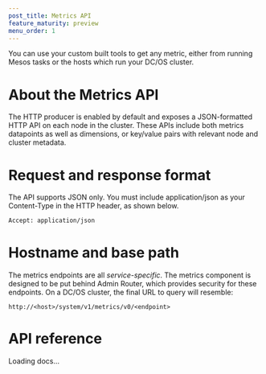```yaml
---
post_title: Metrics API 
feature_maturity: preview
menu_order: 1
---
```


You can use your custom built tools to get any metric, either from running Mesos tasks or the hosts which run your DC/OS cluster. 

# About the Metrics API

The HTTP producer is enabled by default and exposes a JSON-formatted HTTP API on each node in the cluster. These APIs include both metrics datapoints as well as dimensions, or key/value pairs with relevant node and cluster metadata.

# Request and response format

The API supports JSON only. You must include application/json as your Content-Type in the HTTP header, as shown below.

```bash
Accept: application/json
```

# Hostname and base path
  
The metrics endpoints are all *service-specific*. The metrics component is designed to be put behind Admin Router, which provides security for these endpoints. On a DC/OS cluster, the final URL to query will resemble:

```
http://<host>/system/v1/metrics/v0/<endpoint>
```
# API reference

<div class="swagger-section">
  <div id="message-bar" class="swagger-ui-wrap message-success" data-sw-translate=""></div>
  <div id="swagger-ui-container" class="swagger-ui-wrap" data-api="/docs/1.9/api/metrics.yaml">

  <div class="info" id="api_info">
    <div class="info_title">Loading docs...</div>
  <div class="info_description markdown"></div>
</div>